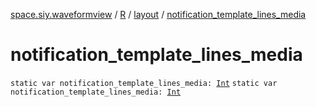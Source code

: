 [space.siy.waveformview](../../index.md) / [R](../index.md) / [layout](index.md) / [notification_template_lines_media](./notification_template_lines_media.md)

# notification_template_lines_media

`static var notification_template_lines_media: `[`Int`](https://kotlinlang.org/api/latest/jvm/stdlib/kotlin/-int/index.html)
`static var notification_template_lines_media: `[`Int`](https://kotlinlang.org/api/latest/jvm/stdlib/kotlin/-int/index.html)